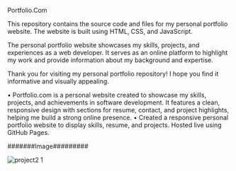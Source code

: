 Portfolio.Com

This repository contains the source code and files for my personal portfolio website. The website is built using HTML, CSS, and JavaScript.

The personal portfolio website showcases my skills, projects, and experiences as a web developer. It serves as an online platform to highlight my work and provide information about my background and expertise.

Thank you for visiting my personal portfolio repository! I hope you find it informative and visually appealing.

• Portfolio.com is a personal website created to showcase my skills, projects, and achievements in software development. It
 features a clean, responsive design with sections for resume, contact, and project highlights, helping me build a strong
 online presence.
 • Created a responsive personal portfolio website to display skills, resume, and projects. Hosted live using GitHub Pages.

 #######Image#########

 ![project2 1](https://github.com/user-attachments/assets/84b684af-f8bf-4851-b4fd-e2953d81c085)

 

